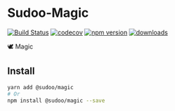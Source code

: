 # Sudoo-Magic

[![Build Status](https://travis-ci.com/SudoDotDog/Sudoo-Magic.svg?branch=master)](https://travis-ci.com/SudoDotDog/Sudoo-Magic)
[![codecov](https://codecov.io/gh/SudoDotDog/Sudoo-Magic/branch/master/graph/badge.svg)](https://codecov.io/gh/SudoDotDog/Sudoo-Magic)
[![npm version](https://badge.fury.io/js/%40sudoo%2Fmagic.svg)](https://badge.fury.io/js/%40sudoo%2Fmagic)
[![downloads](https://img.shields.io/npm/dm/@sudoo/magic.svg)](https://www.npmjs.com/package/@sudoo/magic)

:dove: Magic

## Install

```sh
yarn add @sudoo/magic
# Or
npm install @sudoo/magic --save
```
